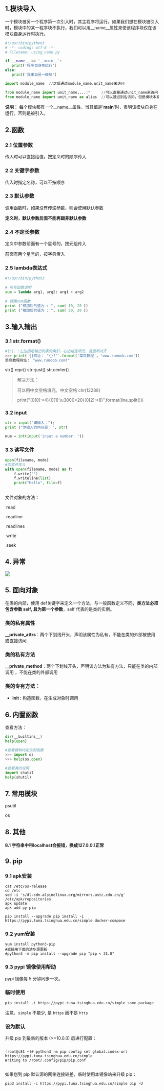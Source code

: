 ## 1.模块导入

一个模块被另一个程序第一次引入时，其主程序将运行。如果我们想在模块被引入时，模块中的某一程序块不执行，我们可以用__name__属性来使该程序块仅在该模块自身运行时执行。

```python
#!/usr/bin/python3
# -*- coding: utf-8 -*-
# Filename: using_name.py

if __name__ == '__main__':
   print('程序自身在运行')
else:
   print('我来自另一模块')
```

```python
import module_name	//之后通过module_name.unit_name来访问

from module_name import unit_name,...|*		//可以直接通过unit_name来访问
from module_name import unit_name as alias	//可以通过别名访问，但是模块本身没有被导入
```

**说明：** 每个模块都有一个__name__属性，当其值是'__main__'时，表明该模块自身在运行，否则是被引入。



## 2.函数

### 2.1 位置参数

传入时可以直接给值，按定义时的顺序传入

### 2.2 关键字参数

传入时指定名称，可以不按顺序

### 2.3 默认参数

调用函数时，如果没有传递参数，则会使用默认参数

**定义时，默认参数后面不能再跟非默认参数**

### 2.4 不定长参数

定义中参数前面有一个星号的，按元组传入

前面有两个星号的，按字典传入

### 2.5 lambda表达式

```python
#!/usr/bin/python3
 
# 可写函数说明
sum = lambda arg1, arg2: arg1 + arg2
 
# 调用sum函数
print ("相加后的值为 : ", sum( 10, 20 ))
print ("相加后的值为 : ", sum( 20, 20 ))
```

## 3.输入输出

### 3.1 str.format()

```python
#{:}，:左边指定输出列表的索引，右边指定填充、宽度和对齐
>>> print('{}网址： "{}!"'.format('菜鸟教程', 'www.runoob.com'))
菜鸟教程网址： "www.runoob.com!"

```

str() repr() str.rjust() str.center()

> 解决方法：
>
> 可以用中文空格填充，中文空格 chr(12288) 
>
>  print("{0[0]:<4}{0[1]:\u3000<20}{0[2]:<8}".format(line.split()))

### 3.2 input

```python
str = input("请输入：");
print ("你输入的内容是: ", str)

num = int(input('input a number: '))
```

### 3.3 读写文件

```python
open(filename, mode)
#向文件写入
with open(filename, mode) as f:
    f.write("")
    f.writeline(list)
    print("hello", file=f)
    
```

文件对象的方法：

​	read

​	readline

​	readlines

​	write

​	seek

## 4. 异常

![](D:\typora\images\try_except_else_finally.png)

## 5. 面向对象

在类的内部，使用 def关键字来定义一个方法，与一般函数定义不同，**类方法必须包含参数 self, 且为第一个参数**，self 代表的是类的实例。

### 类的私有属性

**__private_attrs**：两个下划线开头，声明该属性为私有，不能在类的外部被使用或直接访问

### 类的私有方法

**__private_method**：两个下划线开头，声明该方法为私有方法，只能在类的内部调用 ，不能在类的外部调用

### 类的专有方法：

- **__init__ :** 构造函数，在生成对象时调用

## 6. 内置函数

查看方法：

```python
dir(__builtins__)
help(open)

#查看模块内定义的函数
>>> import os
>>> help(os.open)

#查看类的说明
import shutil
help(shutil)
```



## 7. 常用模块

psutil

os

## 8. 其他

#### 8.1 字符串中带localhost会报错，换成127.0.0.1正常

## 9. pip

### 9.1 apk安装

```
cat /etc/os-release
cd /etc
sed -i 's/dl-cdn.alpinelinux.org/mirrors.ustc.edu.cn/g' /etc/apk/repositories
apk update
apk add py-pip

pip install --upgrade pip install -i https://pypi.tuna.tsinghua.edu.cn/simple docker-compose
```



### 9.2 yum安装

```
yum install python3-pip
#直接用下面的清华源更新
#python3 -m pip install --upgrade pip "pip < 21.0"
```



### 9.3 pypi 镜像使用帮助

pypi 镜像每 5 分钟同步一次。

### 临时使用

```
pip install -i https://pypi.tuna.tsinghua.edu.cn/simple some-package
```

注意，`simple` 不能少, 是 `https` 而不是 `http`

### 设为默认

升级 pip 到最新的版本 (>=10.0.0) 后进行配置：

```

[root@c81 ~]# python3 -m pip config set global.index-url https://pypi.tuna.tsinghua.edu.cn/simple
Writing to /root/.config/pip/pip.conf


```

如果您到 pip 默认源的网络连接较差，临时使用本镜像站来升级 pip：

```
pip3 install -i https://pypi.tuna.tsinghua.edu.cn/simple pip -U
```